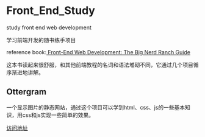# Front_End_Study

study front end web development

学习前端开发的随书练手项目

reference book:[
Front-End Web Development: The Big Nerd Ranch Guide](https://learning.oreilly.com/library/view/front-end-web-development/9780134432595/)

这本书读起来很舒服，和其他前端教程的名词和语法堆砌不同，它通过几个项目循序渐进地讲解。

## Ottergram 

一个显示图片的静态网站，通过这个项目可以学到html、css、js的一些基本知识，用css和js实现一些简单的效果。

[访问地址](https://ottergram-1252338577.cos-website.ap-chengdu.myqcloud.com/)